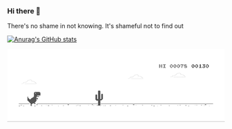 ### Hi there 👋

There's no shame in not knowing. It's shameful not to find out

[![Anurag's GitHub stats](https://github-readme-stats.vercel.app/api?username=truongdinhtai)](https://github.com/anuraghazra/github-readme-stats)


![Anurag's GitHub stats](https://github.com/truongdinhtai/truongdinhtai/blob/main/ben.gif)
